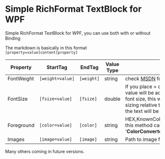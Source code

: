 # Simple RichFormat TextBlock for WPF
Simple RichFormat TextBlock for WPF, you can use both with or without Binding

The markdown is basically in this format 
`[property=value]content[property]`


|Property|StartTag|EndTag|Value Type|Notes|
--- | --- | --- | --- | ---
|FontWeight|`[weight=value]`|`[weight]`|string|check <a href="https://msdn.microsoft.com/it-it/library/system.windows.fontweights(v=vs.110).aspx" target="_blank">MSDN</a> for accepted values|
|FontSize|`[fsize=value]`|`[fsize]`|double|If you place + or - after fsize= the value will be added to the previous font size, this way you can have the sizing relative to the context in which the text will be placed.| 
|Foreground|`[color=value]`|`[color]`|string|HEX,KnownColor ecc, everything that this method can convert to a Color: '<strong>ColorConverter.ConvertFromString</strong>'
|Images|`[image=value]`|`[image]`|string|Path to image file supported by WPF
Many others coming in future versions.
